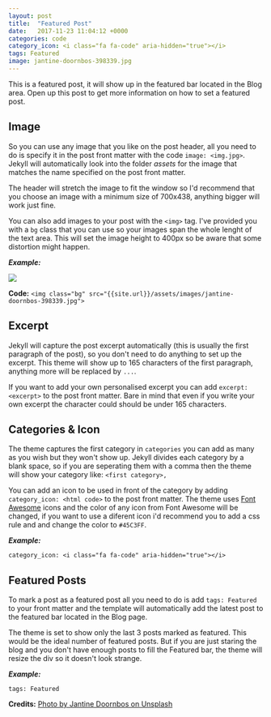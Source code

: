 ```yaml
---
layout: post
title:  "Featured Post"
date:   2017-11-23 11:04:12 +0000
categories: code
category_icon: <i class="fa fa-code" aria-hidden="true"></i>
tags: Featured
image: jantine-doornbos-398339.jpg
---
```


This is a featured post, it will show up in the featured bar located in the Blog area. Open up this post to get more information on how to set a featured post.

## Image

So you can use any image that you like on the post header, all you need to do is specify it in the post front matter with the code `image: <img.jpg>`. Jekyll will automatically look into the folder _assets_ for the image that matches the name specified on the post front matter.

The header will stretch the image to fit the window so I'd recommend that you choose an image with a minimum size of 700x438, anything bigger will work just fine.

You can also add images to your post with the `<img>` tag. I've provided you with a `bg` class that you can use so your images span the whole lenght of the text area. This will set the image height to 400px so be aware that some distortion might happen.

**_Example:_**

<img class="bg" src="{{site.url}}/assets/images/jantine-doornbos-398339.jpg">

**Code:** `<img class="bg" src="{{site.url}}/assets/images/jantine-doornbos-398339.jpg">`




## Excerpt

Jekyll will capture the post excerpt automatically (this is usually the first paragraph of the post), so you don't need to do anything to set up the excerpt. This theme will show up to 165 characters of the first paragraph, anything more will be replaced by `...`.

If you want to add your own personalised excerpt you can add `excerpt: <excerpt>` to the post front matter. Bare in mind that even if you write your own excerpt the character could should be under 165 characters.

## Categories & Icon

The theme captures the first category in `categories` you can add as many as you wish but they won't show up. Jekyll divides each category by a blank space, so if you are seperating them with a comma then the theme will show your category like: `<first category>,`

You can add an icon to be used in front of the category by adding  `category_icon: <html code>` to the post front matter. The theme uses [Font Awesome](http://fontawesome.io) icons and the color of any icon from Font Awesome will be changed, if you want to use a diferent icon i'd recommend you to add a css rule and and change the color to `#45C3FF`.

**_Example:_**

<i class="fa fa-code" aria-hidden="true"></i>

`category_icon: <i class="fa fa-code" aria-hidden="true"></i>`

## Featured Posts

To mark a post as a featured post all you need to do is add `tags: Featured` to your front matter and the template will automatically add the latest post to the featured bar located in the Blog page.

The theme is set to show only the last 3 posts marked as featured. This would be the ideal number of featured posts. But if you are just staring the blog and you don't have enough posts to fill the Featured bar, the theme will resize the div so it doesn't look strange.

**_Example:_**

`tags: Featured`



**Credits:** [Photo by Jantine Doornbos on Unsplash](https://unsplash.com/photos/HvYy5SEefC8)

